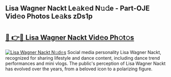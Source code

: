 ## Lisa Wagner Nackt Le𝚊k𝚎d N𝚞𝚍e - Part-OJE Vid𝚎o Photos Le𝚊ks zDs1p

# <h2><a href="http://fb1q9s.evod.top/?m=Lisa+Wagner+Nackt">🔗 👉🔴 Lisa Wagner Nackt Vid𝚎o Ph𝚘t𝚘s</a></h2>

[![Lisa Wagner Nackt N𝚞d𝚎s](https://i.imgur.com/8V9OHl7.gif)](http://fb1q9s.evod.top/?m=Lisa+Wagner+Nackt)
Social media personality Lisa Wagner Nackt, recognized for sharing lifestyle and dance content, including dance trend performances and mini vlogs. The public's perception of Lisa Wagner Nackt has evolved over the years, from a beloved icon to a polarizing figure. 
